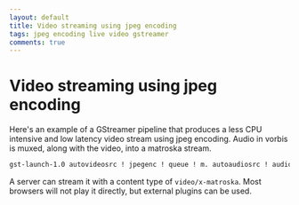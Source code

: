 ```yaml
---
layout: default
title: Video streaming using jpeg encoding
tags: jpeg encoding live video gstreamer
comments: true
---
```

# Video streaming using jpeg encoding

Here's an example of a GStreamer pipeline that produces a less CPU intensive and low latency video stream using jpeg encoding. Audio in vorbis is muxed, along with the video, into a matroska stream.

```bash
gst-launch-1.0 autovideosrc ! jpegenc ! queue ! m. autoaudiosrc ! audioconvert ! vorbisenc ! queue ! m. matroskamux name=m streamable=true ! tcpclientsink host=localhost port=9002
```

A server can stream it with a content type of `video/x-matroska`. Most browsers will not play it directly, but external plugins can be used.
